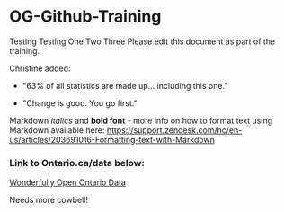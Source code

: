 # OG-Github-Training
Testing Testing One Two Three
Please edit this document as part of the training.

Christine added: 
* "63% of all statistics are made up... including this one."

* "Change is good. You go first."

Markdown _italics_ and **bold font** - more info on how to format text using Markdown available here: https://support.zendesk.com/hc/en-us/articles/203691016-Formatting-text-with-Markdown

### Link to Ontario.ca/data below:
[Wonderfully Open Ontario Data](www.ontario.ca/data) 

Needs more cowbell!
